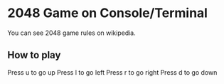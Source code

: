 # 2048 Game on Console/Terminal

You can see 2048 game rules on wikipedia.

## How to play
Press u to go up
Press l to go left
Press r to go right
Press d to go down